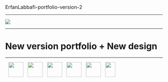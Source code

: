 <a style="font-size:16px; text-decoration:none;" href="https://github.com/Erfanlab/ErfanLabbafi-portfolio-version-2/tree/main
">ErfanLabbafi-portfolio-version-2
</a>

<hr>
<img src="https://github.com/Erfanlab/ErfanLabbafi-portfolio-version-2/blob/main/assest/src/images/Cover.png?raw=true">
<hr>
<h1>
New version portfolio + New design
</h1>
<hr style="margin-top:15px;">
<div>
<img style="margin-left:10px;" width="48" height="48" src="https://static-00.iconduck.com/assets.00/javascript-js-icon-512x512-q3igwln6.png">
<img style="margin-left:10px;" width="48" height="48" src="https://static-00.iconduck.com/assets.00/file-type-html-icon-451x512-vzyw6pa7.png">
<img style="margin-left:10px;" width="48" height="48"  src="https://static-00.iconduck.com/assets.00/file-type-light-json-icon-510x512-hjq8qfvb.png">
<img style="margin-left:10px;" width="48" height="48" src="https://static-00.iconduck.com/assets.00/file-type-sass-icon-512x384-8hcyam61.png">
<img style="margin-left:10px;" width="48" height="48" src="https://static-00.iconduck.com/assets.00/tailwind-css-icon-512x307-1v56l8ed.png">
<img style="margin-left:10px;" width="32" height="48" src="https://static-00.iconduck.com/assets.00/figma-icon-342x512-hiy4fg6k.png">
</div>
